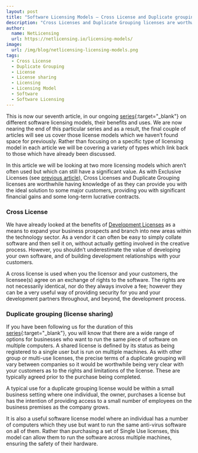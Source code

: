 ```yaml
---
layout: post
title: "Software Licensing Models – Cross License and Duplicate grouping"
description: "Cross Licenses and Duplicate Grouping licenses are worthwhile having knowledge of as they can provide you with the ideal solution to some major customers"
author:
  name: NetLicensing
  url: https://netlicensing.io/licensing-models/
image:
  url: /img/blog/netlicensing-licensing-models.png
tags:
  - Cross License
  - Duplicate Grouping
  - License
  - License sharing
  - Licensing
  - Licensing Model
  - Software
  - Software Licensing
---
```


This is now our seventh article, in our ongoing [series](https://www.google.com/search?q=site%3Anetlicensing.io%20Software%20Licensing%20Models "Software Licensing Models"){:target="_blank"} on different software licensing models, their benefits and uses. We are now nearing the end of this particular series and as a result, the final couple of articles will see us cover those license models which we haven’t found space for previously. Rather than focusing on a specific type of licensing model in each article we will be covering a variety of types which link back to those which have already been discussed.

In this article we will be looking at two more licensing models which aren’t often used but which can still have a significant value. As with Exclusive Licenses (see [previous article](/blog/2013/07/23/software-licensing-models-feature-and-exclusive-software-licenses/ "Software Licensing Models – Feature and Exclusive Software Licenses")), Cross Licenses and Duplicate Grouping licenses are worthwhile having knowledge of as they can provide you with the ideal solution to some major customers, providing you with significant financial gains and some long-term lucrative contracts.

### Cross License

We have already looked at the benefits of [Development Licenses](/blog/2013/06/25/software-licensing-models-beta-and-development/ "Software Licensing Models – Beta and Development") as a means to expand your business prospects and branch into new areas within the technology sector. As a vendor it can often be easy to simply collate software and then sell it on, without actually getting involved in the creative process. However, you shouldn’t underestimate the value of developing your own software, and of building development relationships with your customers.

A cross license is used when you the licensor and your customers, the licensee(s) agree on an exchange of rights to the software. The rights are not necessarily identical, nor do they always involve a fee; however they can be a very useful way of providing security for you and your development partners throughout, and beyond, the development process.

### Duplicate grouping (license sharing)

If you have been following us for the duration of this [series](https://www.google.com/search?q=site%3Anetlicensing.io%20Software%20Licensing%20Models "Software Licensing Models"){:target="_blank"}, you will know that there are a wide range of options for businesses who want to run the same piece of software on multiple computers. A shared license is defined by its status as being registered to a single user but is run on multiple machines. As with other group or multi-use licenses, the precise terms of a duplicate grouping will vary between companies so it would be worthwhile being very clear with your customers as to the rights and limitations of the license. These are typically agreed prior to the purchase being completed.

A typical use for a duplicate grouping license would be within a small business setting where one individual, the owner, purchases a license but has the intention of providing access to a small number of employees on the business premises as the company grows.

It is also a useful software license model where an individual has a number of computers which they use but want to run the same anti-virus software on all of them. Rather than purchasing a set of Single Use licenses, this model can allow them to run the software across multiple machines, ensuring the safety of their hardware.
